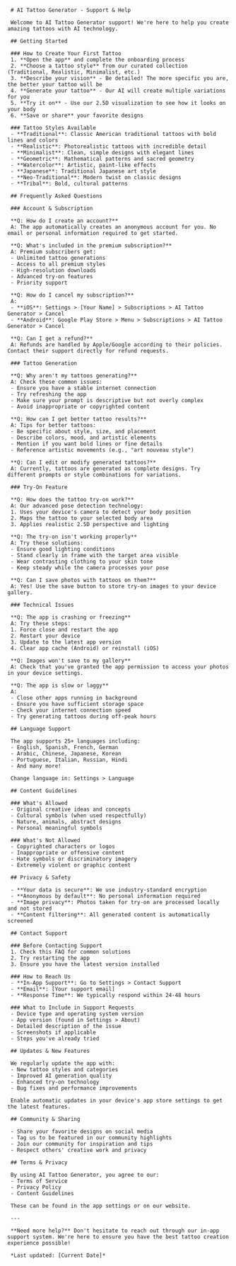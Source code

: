 
     # AI Tattoo Generator - Support & Help

     Welcome to AI Tattoo Generator support! We're here to help you create amazing tattoos with AI technology.

     ## Getting Started

     ### How to Create Your First Tattoo
     1. **Open the app** and complete the onboarding process
     2. **Choose a tattoo style** from our curated collection (Traditional, Realistic, Minimalist, etc.)
     3. **Describe your vision** - Be detailed! The more specific you are, the better your tattoo will be
     4. **Generate your tattoo** - Our AI will create multiple variations for you
     5. **Try it on** - Use our 2.5D visualization to see how it looks on your body
     6. **Save or share** your favorite designs

     ### Tattoo Styles Available
     - **Traditional**: Classic American traditional tattoos with bold lines and colors
     - **Realistic**: Photorealistic tattoos with incredible detail
     - **Minimalist**: Clean, simple designs with elegant lines
     - **Geometric**: Mathematical patterns and sacred geometry
     - **Watercolor**: Artistic, paint-like effects
     - **Japanese**: Traditional Japanese art style
     - **Neo-Traditional**: Modern twist on classic designs
     - **Tribal**: Bold, cultural patterns

     ## Frequently Asked Questions

     ### Account & Subscription

     **Q: How do I create an account?**
     A: The app automatically creates an anonymous account for you. No email or personal information required to get started.

     **Q: What's included in the premium subscription?**
     A: Premium subscribers get:
     - Unlimited tattoo generations
     - Access to all premium styles
     - High-resolution downloads
     - Advanced try-on features
     - Priority support

     **Q: How do I cancel my subscription?**
     A:
     - **iOS**: Settings > [Your Name] > Subscriptions > AI Tattoo Generator > Cancel
     - **Android**: Google Play Store > Menu > Subscriptions > AI Tattoo Generator > Cancel

     **Q: Can I get a refund?**
     A: Refunds are handled by Apple/Google according to their policies. Contact their support directly for refund requests.

     ### Tattoo Generation

     **Q: Why aren't my tattoos generating?**
     A: Check these common issues:
     - Ensure you have a stable internet connection
     - Try refreshing the app
     - Make sure your prompt is descriptive but not overly complex
     - Avoid inappropriate or copyrighted content

     **Q: How can I get better tattoo results?**
     A: Tips for better tattoos:
     - Be specific about style, size, and placement
     - Describe colors, mood, and artistic elements
     - Mention if you want bold lines or fine details
     - Reference artistic movements (e.g., "art nouveau style")

     **Q: Can I edit or modify generated tattoos?**
     A: Currently, tattoos are generated as complete designs. Try different prompts or style combinations for variations.

     ### Try-On Feature

     **Q: How does the tattoo try-on work?**
     A: Our advanced pose detection technology:
     1. Uses your device's camera to detect your body position
     2. Maps the tattoo to your selected body area
     3. Applies realistic 2.5D perspective and lighting

     **Q: The try-on isn't working properly**
     A: Try these solutions:
     - Ensure good lighting conditions
     - Stand clearly in frame with the target area visible
     - Wear contrasting clothing to your skin tone
     - Keep steady while the camera processes your pose

     **Q: Can I save photos with tattoos on them?**
     A: Yes! Use the save button to store try-on images to your device gallery.

     ### Technical Issues

     **Q: The app is crashing or freezing**
     A: Try these steps:
     1. Force close and restart the app
     2. Restart your device
     3. Update to the latest app version
     4. Clear app cache (Android) or reinstall (iOS)

     **Q: Images won't save to my gallery**
     A: Check that you've granted the app permission to access your photos in your device settings.

     **Q: The app is slow or laggy**
     A:
     - Close other apps running in background
     - Ensure you have sufficient storage space
     - Check your internet connection speed
     - Try generating tattoos during off-peak hours

     ## Language Support

     The app supports 25+ languages including:
     - English, Spanish, French, German
     - Arabic, Chinese, Japanese, Korean
     - Portuguese, Italian, Russian, Hindi
     - And many more!

     Change language in: Settings > Language

     ## Content Guidelines

     ### What's Allowed
     - Original creative ideas and concepts
     - Cultural symbols (when used respectfully)
     - Nature, animals, abstract designs
     - Personal meaningful symbols

     ### What's Not Allowed
     - Copyrighted characters or logos
     - Inappropriate or offensive content
     - Hate symbols or discriminatory imagery
     - Extremely violent or graphic content

     ## Privacy & Safety

     - **Your data is secure**: We use industry-standard encryption
     - **Anonymous by default**: No personal information required
     - **Image privacy**: Photos taken for try-on are processed locally and not stored
     - **Content filtering**: All generated content is automatically screened

     ## Contact Support

     ### Before Contacting Support
     1. Check this FAQ for common solutions
     2. Try restarting the app
     3. Ensure you have the latest version installed

     ### How to Reach Us
     - **In-App Support**: Go to Settings > Contact Support
     - **Email**: [Your support email]
     - **Response Time**: We typically respond within 24-48 hours

     ### What to Include in Support Requests
     - Device type and operating system version
     - App version (found in Settings > About)
     - Detailed description of the issue
     - Screenshots if applicable
     - Steps you've already tried

     ## Updates & New Features

     We regularly update the app with:
     - New tattoo styles and categories
     - Improved AI generation quality
     - Enhanced try-on technology
     - Bug fixes and performance improvements

     Enable automatic updates in your device's app store settings to get the latest features.

     ## Community & Sharing

     - Share your favorite designs on social media
     - Tag us to be featured in our community highlights
     - Join our community for inspiration and tips
     - Respect others' creative work and privacy

     ## Terms & Privacy

     By using AI Tattoo Generator, you agree to our:
     - Terms of Service
     - Privacy Policy
     - Content Guidelines

     These can be found in the app settings or on our website.

     ---

     **Need more help?** Don't hesitate to reach out through our in-app support system. We're here to ensure you have the best tattoo creation experience possible!

     *Last updated: [Current Date]*
